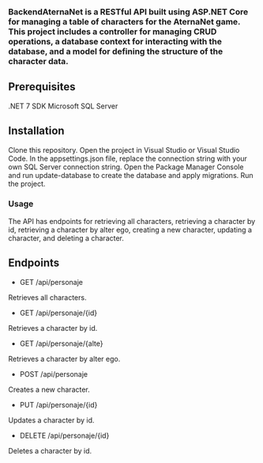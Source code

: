 ### BackendAternaNet is a RESTful API built using ASP.NET Core for managing a table of characters for the AternaNet game. This project includes a controller for managing CRUD operations, a database context for interacting with the database, and a model for defining the structure of the character data.

## Prerequisites
.NET 7 SDK
Microsoft SQL Server

## Installation
Clone this repository.
Open the project in Visual Studio or Visual Studio Code.
In the appsettings.json file, replace the connection string with your own SQL Server connection string.
Open the Package Manager Console and run update-database to create the database and apply migrations.
Run the project.

### Usage
The API has endpoints for retrieving all characters, retrieving a character by id, retrieving a character by alter ego, creating a new character, updating a character, and deleting a character.

## Endpoints
+ GET /api/personaje

Retrieves all characters.

+ GET /api/personaje/{id}

Retrieves a character by id.

+ GET /api/personaje/{alte}

Retrieves a character by alter ego.

+ POST /api/personaje

Creates a new character.

+ PUT /api/personaje/{id}

Updates a character by id.

+ DELETE /api/personaje/{id}

Deletes a character by id.

